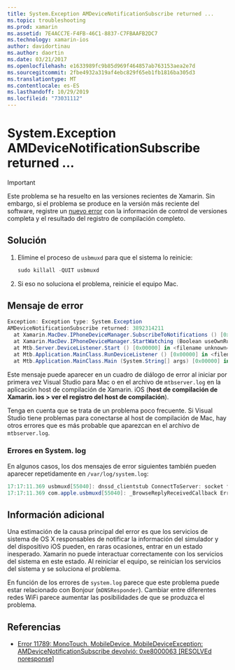 ```yaml
---
title: System.Exception AMDeviceNotificationSubscribe returned ...
ms.topic: troubleshooting
ms.prod: xamarin
ms.assetid: 7E4ACC7E-F4FB-46C1-8837-C7FBAAFB2DC7
ms.technology: xamarin-ios
author: davidortinau
ms.author: daortin
ms.date: 03/21/2017
ms.openlocfilehash: e1633989fc9b85d969f464857ab763153aea2e7d
ms.sourcegitcommit: 2fbe4932a319af4ebc829f65eb1fb1816ba305d3
ms.translationtype: MT
ms.contentlocale: es-ES
ms.lasthandoff: 10/29/2019
ms.locfileid: "73031112"
---
```

# <a name="systemexception-amdevicenotificationsubscribe-returned-"></a>System.Exception AMDeviceNotificationSubscribe returned ...

> [!IMPORTANT]
> Este problema se ha resuelto en las versiones recientes de Xamarin. Sin embargo, si el problema se produce en la versión más reciente del software, registre un [nuevo error](~/cross-platform/troubleshooting/questions/howto-file-bug.md) con la información de control de versiones completa y el resultado del registro de compilación completo.

## <a name="fix"></a>Solución

1. Elimine el proceso de `usbmuxd` para que el sistema lo reinicie:

    ```csharp
    sudo killall -QUIT usbmuxd
    ```

2. Si eso no soluciona el problema, reinicie el equipo Mac.

## <a name="error-message"></a>Mensaje de error

```csharp
Exception: Exception type: System.Exception
AMDeviceNotificationSubscribe returned: 3892314211
  at Xamarin.MacDev.IPhoneDeviceManager.SubscribeToNotifications () [0x00000] in <filename unknown="">:0
  at Xamarin.MacDev.IPhoneDeviceManager.StartWatching (Boolean useOwnRunloop) [0x00000] in <filename unknown="">:0
  at Mtb.Server.DeviceListener.Start () [0x00000] in <filename unknown="">:0
  at Mtb.Application.MainClass.RunDeviceListener () [0x00000] in <filename unknown="">:0
  at Mtb.Application.MainClass.Main (System.String[] args) [0x00000] in <filename unknown="">:0
```

Este mensaje puede aparecer en un cuadro de diálogo de error al iniciar por primera vez Visual Studio para Mac o en el archivo de `mtbserver.log` en la aplicación host de compilación de Xamarin. iOS (**host de compilación de Xamarin. ios > ver el registro del host de compilación**).

Tenga en cuenta que se trata de un problema poco frecuente. Si Visual Studio tiene problemas para conectarse al host de compilación de Mac, hay otros errores que es más probable que aparezcan en el archivo de `mtbserver.log`.

### <a name="errors-in-systemlog"></a>Errores en System. log

En algunos casos, los dos mensajes de error siguientes también pueden aparecer repetidamente en `/var/log/system.log`:

```csharp
17:17:11.369 usbmuxd[55040]: dnssd_clientstub ConnectToServer: socket failed 24 Too many open files
17:17:11.369 com.apple.usbmuxd[55040]: _BrowseReplyReceivedCallback Error doing DNSServiceResolve(): -65539
```

## <a name="additional-information"></a>Información adicional

Una estimación de la causa principal del error es que los servicios de sistema de OS X responsables de notificar la información del simulador y del dispositivo iOS pueden, en raras ocasiones, entrar en un estado inesperado. Xamarin no puede interactuar correctamente con los servicios del sistema en este estado. Al reiniciar el equipo, se reinician los servicios del sistema y se soluciona el problema.

En función de los errores de `system.log` parece que este problema puede estar relacionado con Bonjour (`mDNSResponder`). Cambiar entre diferentes redes WiFi parece aumentar las posibilidades de que se produzca el problema.

## <a name="references"></a>Referencias

* [Error 11789: MonoTouch. MobileDevice. MobileDeviceException: AMDeviceNotificationSubscribe devolvió: 0xe8000063 [RESOLVEd noresponse]](https://bugzilla.xamarin.com/show_bug.cgi?id=11789)
